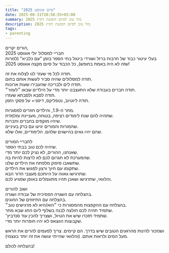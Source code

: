 ```yaml
---
title: "סיום אוגוסט 2025"
date: 2025-08-31T20:58:55+03:00
summary: מזל טוב לסיום חופשת הקיץ 2025
description: מזל טוב לסיום חופשת הקיץ 2025
tags:
- parenting
---
```


הורים יקרים,  
חבריי למסלול יולי אוגוסט 2025  
בעלי עיטור כבוד של חרבות ברזל ושורדי ביטול בתי הספר בזמן "עם כלביא" (למרות שזה לא היה באמת בחופש), כל הכבוד על סיום מקצה אוגוסט 2025!  

תודה לכל מי שעזר לנו לצלוח את זה.  
תודה למסלולים שהיה סביר לעשות אותם בחום.  
תודה לים ולבריכה שהעבירו שעות ארוכות.  
תודה חברים בעבודה שלא התעצבנו יותר מדי על הילדים שבאו ״לעזור״.  
תודה לסבא ולסבתא שעזרו.  
תודה ליוטיוב, נטפליקס, דיסני+ על פסקי הזמן.  


מחר ה-1.9, והילדים חוזרים למסגרות.  
שתהיה להם שנת לימודים רציפה, בטוחה, מעניינת ומלמדת.  
שיהיו מוקפים בחברים וחברות.  
שהמורות והמורים יגיעו עם ברק בעיניים.  
שהם יהיו גאים בהישגים שלהם. הלימודיים, ואלו שלא.  


לחבריי המורים  
שיהיה לכם טוב בבתי הספר.  
שאנחנו, ההורים, לא נציק לכם יותר מדי.  
שהמערכת לא תגרום לכם לא לרצות להיות בה.  
שתשאבו סיפוק מלפתח את הילדים שלנו.  
שתקומו עם חיוך ורצון לפגוש את הילדים.  
שתרגישו גאווה על היותכם מעצבי הדור הבא.  
והלוואי, שתרגישו ושאכן תהיו מתוגמלים באופן שמגיע לכם.  


ושוב להורים  
בהצלחה עם השגרה הפסיכית של עבודה ושגרה.  
בהצלחה עם התיזוזים של החוגים.  
בהצלחה עם ההקפצות מהמסגרות כי ״הוא/היא לא מרגישים טוב״.  
שתמיד תהיה לכם חולצה לבנה בשלוף ליום החג שבא מחר.  
שתמיד תזכרו שיש את הטיול, ושצריך להכין עוד סנדביץ׳.  
שקבוצות הווצאפ לא יהיו חופרות יותר מדי.  


ושנזכור להינות מהרגעים הטובים שיש בדרך. הם קיימים. צריך לפעמים להרים את הראש מעל המים ולראות אותם. (והלוואי שהייתי עושה את זה יותר בעצמי).  


בהצלחה לכולם!


